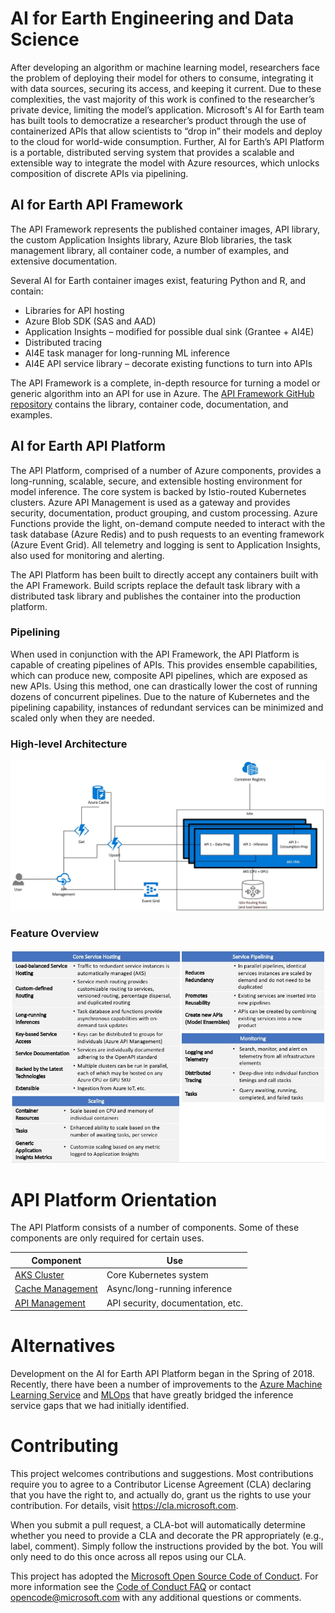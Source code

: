 # AI for Earth Engineering and Data Science
After developing an algorithm or machine learning model, researchers face the problem of deploying their model for others to consume, integrating it with data sources, securing its access, and keeping it current.  Due to these complexities, the vast majority of this work is  confined to the researcher’s private device, limiting the model’s application. Microsoft's AI for Earth team has built tools to democratize a researcher’s product through the use of containerized APIs that allow scientists to “drop in” their models and deploy to the cloud for world-wide consumption.  Further, AI for Earth’s API Platform is a portable, distributed serving system that provides a scalable and extensible way to integrate the model with Azure resources, which unlocks composition of discrete APIs via pipelining.

## AI for Earth API Framework
The API Framework represents the published container images, API library, the custom Application Insights library, Azure Blob libraries, the task management library, all container code, a number of examples, and extensive documentation.

Several AI for Earth container images exist, featuring Python and R, and contain:
- Libraries for API hosting
- Azure Blob SDK (SAS and AAD)
- Application Insights – modified for possible dual sink (Grantee + AI4E)
- Distributed tracing
- AI4E task manager for long-running ML inference
- AI4E API service library – decorate existing functions to turn into APIs

The API Framework is a complete, in-depth resource for turning a model or generic algorithm into an API for use in Azure.  The [API Framework GitHub repository](https://github.com/Microsoft/AIforEarth-API-Development) contains the library, container code, documentation, and examples.

## AI for Earth API Platform
The API Platform, comprised of a number of Azure components, provides a long-running, scalable, secure, and extensible hosting environment for model inference.  The core system is backed by Istio-routed Kubernetes clusters.  Azure API Management is used as a gateway and provides security, documentation, product grouping, and custom processing.  Azure Functions provide the light, on-demand compute needed to interact with the task database (Azure Redis) and to push requests to an eventing framework (Azure Event Grid).  All telemetry and logging is sent to Application Insights, also used for monitoring and alerting.

The API Platform has been built to directly accept any containers built with the API Framework.  Build scripts replace the default task library with a distributed task library and publishes the container into the production platform.

### Pipelining
When used in conjunction with the API Framework, the API Platform is capable of creating pipelines of APIs.  This provides ensemble capabilities, which can produce new, composite API pipelines, which are exposed as new APIs.  Using this method, one can drastically lower the cost of running dozens of concurrent pipelines.  Due to the nature of Kubernetes and the pipelining capability, instances of redundant services can be minimized and scaled only when they are needed.

### High-level Architecture
![High-level architecture](Assets/platform_diagram.jpeg "Architecture")

### Feature Overview
![Platform features](Assets/platform_featureset.jpeg "Featureset")


# API Platform Orientation
The API Platform consists of a number of components. Some of these components are only required for certain uses.

| Component     | Use           |
| ------------- |---------------|
| [AKS Cluster](Cluster/README.md)              | Core Kubernetes system |
| [Cache Management](CacheManagement/README.md) | Async/long-running inference |
| [API Management](APIManagement/Readme.md)     | API security, documentation, etc. |

# Alternatives
Development on the AI for Earth API Platform began in the Spring of 2018. Recently, there have been a number of improvements to the [Azure Machine Learning Service](https://docs.microsoft.com/en-us/azure/machine-learning/service/how-to-deploy-azure-kubernetes-service) and [MLOps](https://docs.microsoft.com/en-us/azure/machine-learning/service/concept-model-management-and-deployment) that have greatly bridged the inference service gaps that we had initially identified.

# Contributing

This project welcomes contributions and suggestions.  Most contributions require you to agree to a
Contributor License Agreement (CLA) declaring that you have the right to, and actually do, grant us
the rights to use your contribution. For details, visit https://cla.microsoft.com.

When you submit a pull request, a CLA-bot will automatically determine whether you need to provide
a CLA and decorate the PR appropriately (e.g., label, comment). Simply follow the instructions
provided by the bot. You will only need to do this once across all repos using our CLA.

This project has adopted the [Microsoft Open Source Code of Conduct](https://opensource.microsoft.com/codeofconduct/).
For more information see the [Code of Conduct FAQ](https://opensource.microsoft.com/codeofconduct/faq/) or
contact [opencode@microsoft.com](mailto:opencode@microsoft.com) with any additional questions or comments.

